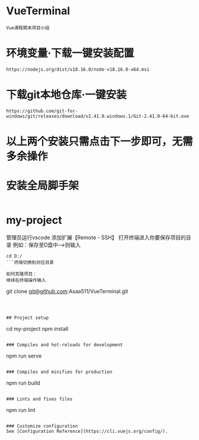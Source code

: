 # VueTerminal
```
Vue课程期末项目小组
```
# 环境变量·下载一键安装配置
```
https://nodejs.org/dist/v18.16.0/node-v18.16.0-x64.msi
```
# 下载git本地仓库·一键安装
```
https://github.com/git-for-windows/git/releases/download/v2.41.0.windows.1/Git-2.41.0-64-bit.exe
```
# 以上两个安装只需点击下一步即可，无需多余操作

# 安装全局脚手架
```

```
# my-project
管理员运行vscode
添加扩展【Remote - SSH】
打开终端进入你要保存项目的目录
例如：保存至D盘中——>则输入
```
cd D:/
```终端切换到对应目录

如何克隆项目：
继续在终端操作输入
 ```
 git clone git@github.com:Asaa511/VueTerminal.git
 ```
    


## Project setup
```
cd my-project
npm install
```

### Compiles and hot-reloads for development
```
npm run serve
```

### Compiles and minifies for production
```
npm run build
```

### Lints and fixes files
```
npm run lint
```

### Customize configuration
See [Configuration Reference](https://cli.vuejs.org/config/).
